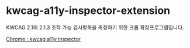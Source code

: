# kwcag-a11y-inspector-extension

KWCAG 2.1의 2.1.3 조작 가능 검사항목을 측정하기 위한 크롭 확장프로그램입니다.

[Chrome : kwcag a11y inspector](https://chrome.google.com/webstore/detail/kwcag-a11y-inspector/ngcmkfaolkgkjbddhjnhgoekgaamjibo?hl=ko)
